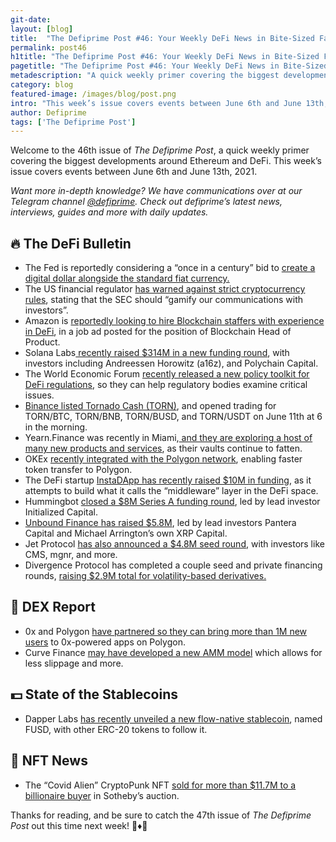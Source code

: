 ```yaml
---
git-date:
layout: [blog]
title:  "The Defiprime Post #46: Your Weekly DeFi News in Bite-Sized Fashion"
permalink: post46
h1title: "The Defiprime Post #46: Your Weekly DeFi News in Bite-Sized Fashion"
pagetitle: "The Defiprime Post #46: Your Weekly DeFi News in Bite-Sized Fashion"
metadescription: "A quick weekly primer covering the biggest developments around Ethereum and DeFi. This week’s issue covers events between June 6th and June 13th, 2021"
category: blog
featured-image: /images/blog/post.png
intro: "This week’s issue covers events between June 6th and June 13th, 2021"
author: Defiprime
tags: ['The Defiprime Post']
---
```


Welcome to the 46th issue of _The Defiprime Post_, a quick weekly primer covering the biggest developments around Ethereum and DeFi. This week’s issue covers events between June 6th and June 13th, 2021.

_Want more in-depth knowledge? We have communications over at our Telegram channel [@defiprime](https://t.me/defiprime). Check out defiprime’s latest news, interviews, guides and more with daily updates._


## 🔥 The DeFi Bulletin

*   The Fed is reportedly considering a “once in a century” bid to [create a digital dollar alongside the standard fiat currency.](https://www.politico.com/news/2021/06/12/fed-remake-us-dollar-493548)
*   The US financial regulator [has warned against strict cryptocurrency rules](https://www.ft.com/content/ae0d40a1-8a4a-4885-a6a7-b157e27b3311), stating that the SEC should “gamify our communications with investors”.
*   Amazon is [reportedly looking to hire Blockchain staffers with experience in DeFi](https://www.coindesk.com/amazon-looks-to-hire-blockchain-staffers-with-experience-of-defi), in a job ad posted for the position of Blockchain Head of Product.
*   Solana Labs[ recently raised $314M in a new funding round](https://www.theblockcrypto.com/post/107749/solana-labs-raises-314-million-funding-a16z-polychain-capital), with investors including Andreessen Horowitz (a16z), and Polychain Capital.
*   The World Economic Forum [recently released a new policy toolkit for DeFi regulations](https://cointelegraph.com/news/world-economic-forum-releases-policy-toolkit-for-defi-regulations), so they can help regulatory bodies examine critical issues.
*   [Binance listed Tornado Cash (TORN)](https://www.binance.com/en/support/announcement/2d4e19b8c4854f969d95dd35bf65b182), and opened trading for TORN/BTC, TORN/BNB, TORN/BUSD, and TORN/USDT on June 11th at 6 in the morning. 
*   Yearn.Finance was recently in Miami,[ and they are exploring a host of many new products and services](https://cointelegraph.com/news/yearn-finance-in-miami-developer-talks-new-vaults-products-and-verticals), as their vaults continue to fatten.
*   OKEx [recently integrated with the Polygon network](https://www.okex.com/support/hc/en-us/articles/4402696571789), enabling faster token transfer to Polygon.
*   The DeFi startup [InstaDApp has recently raised $10M in funding](https://www.theblockcrypto.com/linked/108224/defi-startup-instadapp-raises-10-million-in-new-funding), as it attempts to build what it calls the “middleware” layer in the DeFi space.
*   Hummingbot [closed a $8M Series A funding round](https://hummingbot.io/en/blog/hummingbot-series-a-initalized-capital/), led by lead investor Initialized Capital.
*   [Unbound Finance has raised $5.8M](https://unboundfinance.medium.com/unbound-finance-raises-5-8m-led-by-pantera-capital-and-michael-arringtons-xrp-capital-cbe10392706e), led by lead investors Pantera Capital and Michael Arrington’s own XRP Capital.
*   Jet Protocol [has also announced a $4.8M seed round](https://medium.com/jetprotocol/jet-protocol-announces-4-8-million-seed-round-115fbe442e6d), with investors like CMS, mgnr, and more.
*   Divergence Protocol has completed a couple seed and private financing rounds, [raising $2.9M total for volatility-based derivatives.](https://medium.com/divergence-protocol/divergence-completes-seed-and-private-financing-rounds-raising-2-9-million-33dbb94e3521)


## 💱 DEX Report

*   0x and Polygon [have partnered so they can bring more than 1M new users](https://blog.0xproject.com/0x-polygon-partnership-to-bring-1m-new-users-to-0x-powered-apps-on-the-polygon-network-6d89f6bd870d) to 0x-powered apps on Polygon.
*   Curve Finance [may have developed a new AMM model](https://cointelegraph.com/news/curve-finance-s-new-release-positions-project-for-amm-takeover) which allows for less slippage and more.


## 💵 State of the Stablecoins

*   Dapper Labs [has recently unveiled a new flow-native stablecoin](https://www.coindesk.com/dapper-labs-unveils-flow-native-stablecoin-fusd-with-other-erc-20-like-tokens-to-follow), named FUSD, with other ERC-20 tokens to follow it.


## 💎 NFT News

*   The “Covid Alien” CryptoPunk NFT [sold for more than $11.7M to a billionaire buyer](https://www.cnbc.com/2021/06/10/covid-alien-cryptopunk-nft-sells-for-11point7-million-in-sothebys-auction.html) in Sotheby’s auction.

Thanks for reading, and be sure to catch the 47th issue of _The Defiprime Post_ out this time next week! 👋♦️👋